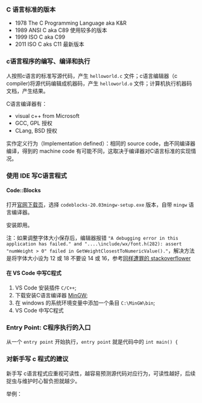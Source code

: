 ### C 语言标准的版本

- 1978 The C Programming Language aka K&R
- 1989 ANSI C aka C89 使用较多的版本
- 1999 ISO C aka C99
- 2011 ISO C aks C11 最新版本

### c语言程序的编写、编译和执行

人按照c语言的标准写源代码，产生 `helloworld.c` 文件；c语言编辑器（c compiler)将源代码编辑成机器码，产生 `helloworld.o` 文件；计算机执行机器码文档，产生结果。

C语言编译器有：

- visual c++ from Microsoft
- GCC, GPL 授权
- CLang, BSD 授权

实作定义行为（Implementation defined）：相同的 source code，由不同编译器编译，得到的 machine code 有可能不同，这取决于编译器对C语言标准的实现情况。

### 使用 IDE 写C语言程式

#### Code::Blocks

打开[官网下载页](http://www.codeblocks.org/downloads/binaries/#imagesoswindows48pnglogo-microsoft-windows)，选择 `codeblocks-20.03mingw-setup.exe` 版本，自带 `mingw` 语言编译器。

安装即用。

注：如果调整字体大小保存后，编辑器报错 `"A debugging error in this application has failed." and "....\include/wx/font.h(282): assert "numWeight > 0" failed in GetWeightClosestToNumericValue()."`，解决方法是将字体大小设为 12 或 18 不要设 14 或 16，参考[同样遭罪的 stackoverflower](https://stackoverflow.com/questions/63468251/wxwidgets-font-error-in-codeblocks-assert-numweight-0-failed-in-getweight)


#### 在 VS Code 中写C程式

1. VS Code 安装插件 `C/C++`;
2. 下载安装C语言编译器 [MinGW](https://sourceforge.net/projects/mingw/);
3. 在 windows 的系统环境变量中添加一个条目 `C:\MinGW\bin`;
4. VS Code 中写C程式

### Entry Point: C程序执行的入口

从一个 `entry point` 开始执行，`entry point` 就是代码中的 `int main() { `

### 对新手写 c 程式的建议

新手写 c语言程式应重视可读性，越容易预测源代码对应行为，可读性越好，后续捉虫与维护时心智负担就越少。

举例：
